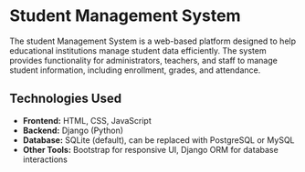 # Student Management System

The student Management System is a web-based platform designed to help educational institutions manage student data efficiently. 
The system provides functionality for administrators, teachers, and staff to manage student information, including enrollment, grades, and attendance.

## Technologies Used

- **Frontend:** HTML, CSS, JavaScript
- **Backend:** Django (Python)
- **Database:** SQLite (default), can be replaced with PostgreSQL or MySQL
- **Other Tools:** Bootstrap for responsive UI, Django ORM for database interactions

